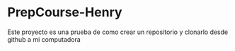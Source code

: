 # PrepCourse-Henry
Este proyecto es una prueba de como crear un repositorio y clonarlo desde github a mi computadora